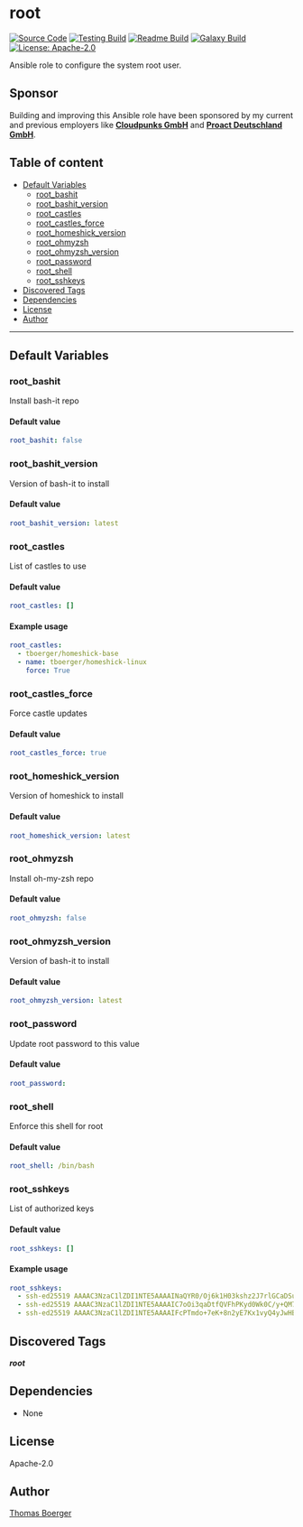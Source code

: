 # root

[![Source Code](https://img.shields.io/badge/github-source%20code-blue?logo=github&logoColor=white)](https://github.com/rolehippie/root) [![Testing Build](https://github.com/rolehippie/root/workflows/testing/badge.svg)](https://github.com/rolehippie/root/actions?query=workflow%3Atesting) [![Readme Build](https://github.com/rolehippie/root/workflows/readme/badge.svg)](https://github.com/rolehippie/root/actions?query=workflow%3Areadme) [![Galaxy Build](https://github.com/rolehippie/root/workflows/galaxy/badge.svg)](https://github.com/rolehippie/root/actions?query=workflow%3Agalaxy) [![License: Apache-2.0](https://img.shields.io/github/license/rolehippie/root)](https://github.com/rolehippie/root/blob/master/LICENSE)

Ansible role to configure the system root user.

## Sponsor

Building and improving this Ansible role have been sponsored by my current and previous employers like **[Cloudpunks GmbH](https://cloudpunks.de)** and **[Proact Deutschland GmbH](https://www.proact.eu)**.

## Table of content

- [Default Variables](#default-variables)
  - [root_bashit](#root_bashit)
  - [root_bashit_version](#root_bashit_version)
  - [root_castles](#root_castles)
  - [root_castles_force](#root_castles_force)
  - [root_homeshick_version](#root_homeshick_version)
  - [root_ohmyzsh](#root_ohmyzsh)
  - [root_ohmyzsh_version](#root_ohmyzsh_version)
  - [root_password](#root_password)
  - [root_shell](#root_shell)
  - [root_sshkeys](#root_sshkeys)
- [Discovered Tags](#discovered-tags)
- [Dependencies](#dependencies)
- [License](#license)
- [Author](#author)

---

## Default Variables

### root_bashit

Install bash-it repo

#### Default value

```YAML
root_bashit: false
```

### root_bashit_version

Version of bash-it to install

#### Default value

```YAML
root_bashit_version: latest
```

### root_castles

List of castles to use

#### Default value

```YAML
root_castles: []
```

#### Example usage

```YAML
root_castles:
  - tboerger/homeshick-base
  - name: tboerger/homeshick-linux
    force: True
```

### root_castles_force

Force castle updates

#### Default value

```YAML
root_castles_force: true
```

### root_homeshick_version

Version of homeshick to install

#### Default value

```YAML
root_homeshick_version: latest
```

### root_ohmyzsh

Install oh-my-zsh repo

#### Default value

```YAML
root_ohmyzsh: false
```

### root_ohmyzsh_version

Version of bash-it to install

#### Default value

```YAML
root_ohmyzsh_version: latest
```

### root_password

Update root password to this value

#### Default value

```YAML
root_password:
```

### root_shell

Enforce this shell for root

#### Default value

```YAML
root_shell: /bin/bash
```

### root_sshkeys

List of authorized keys

#### Default value

```YAML
root_sshkeys: []
```

#### Example usage

```YAML
root_sshkeys:
  - ssh-ed25519 AAAAC3NzaC1lZDI1NTE5AAAAINaQYR0/Oj6k1H03kshz2J7rlGCaDSuaGPhhOs9FcZfn tboerger@host1
  - ssh-ed25519 AAAAC3NzaC1lZDI1NTE5AAAAIC7oOi3qaDtfQVFhPKyd0Wk0C/y+QM71vtln8Rl44NlB tboerger@host2
  - ssh-ed25519 AAAAC3NzaC1lZDI1NTE5AAAAIFcPTmdo+7eK+8n2yE7Kx1vyQ4yJwHBngvQOt1MPhKhR tboerger@host3
```

## Discovered Tags

**_root_**


## Dependencies

- None

## License

Apache-2.0

## Author

[Thomas Boerger](https://github.com/tboerger)
